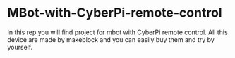 # MBot-with-CyberPi-remote-control
In this rep you will find project for mbot with CyberPi remote control. All this device are made by makeblock and you can easily buy them and try by yourself.
